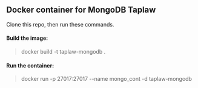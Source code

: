 ## Docker container for MongoDB Taplaw

Clone this repo, then run these commands.

#### Build the image:
> docker build -t taplaw-mongodb .

#### Run the container:
> docker run -p 27017:27017 --name mongo_cont -d taplaw-mongodb
